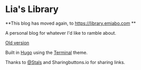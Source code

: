 # Lia's Library
**This blog has moved again, to https://library.emiabo.com **

A personal blog for whatever I'd like to ramble about.

[Old version](https://emiabo.wordpress.com)

Built in [Hugo](https://gohugo.io) using the [Terminal](https://github.com/panr/hugo-theme-terminal) theme.

Thanks to [@Stals](https://github.com/Stals/hugo-share-buttons) and Sharingbuttons.io for sharing links.

